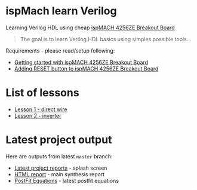 # ispMach learn Verilog

Learning Verilog HDL using cheap [ispMACH 4256ZE Breakout Board][]

> The goal is to learn Verilog HDL basics using simples possible tools...

Requirements - please read/setup following:
* [Getting started with ispMACH 4256ZE Breakout Board][]
* [Adding RESET button to ispMACH 4256ZE Breakout Board][]

# List of lessons

* [Lesson 1 - direct wire]
* [Lesson 2 - inverter]

# Latest project output
Here are outputs from latest `master` branch:
* [Latest project reports]  - splash screen
* [HTML report] - main synthesis report 
* [PostFit Equations] - latest postfit equations

[ispMACH 4256ZE Breakout Board]: http://www.latticesemi.com/Products/DevelopmentBoardsAndKits/ispMACH4256ZEBreakoutBoard.aspx
[Getting started with ispMACH 4256ZE Breakout Board]: https://github.com/hpaluch/hpaluch.github.io/wiki/Getting-started-with-ispMACH-4256ZE-Breakout-Board
[Adding RESET button to ispMACH 4256ZE Breakout Board]: https://github.com/hpaluch/hpaluch.github.io/wiki/Adding-RESET-button-to-ispMACH-4256ZE-Breakout-Board
[Latest project reports]: https://hpaluch.github.io/ispMach-learn-verilog/
[HTML report]: https://hpaluch.github.io/ispMach-learn-verilog/bb_learn.html
[JEDEC]: https://hpaluch.github.io/ispMach-learn-verilog/bb_learn.jed
[PostFit Equations]:https://hpaluch.github.io/ispMach-learn-verilog/bb_learn_rpt.html#PostFit_Equations
[Lesson 1 - direct wire]: https://github.com/hpaluch/ispMach-learn-verilog/tree/b-lesson1-direct-wire
[Lesson 2 - inverter]: https://github.com/hpaluch/ispMach-learn-verilog/tree/b-lesson2-invert
 